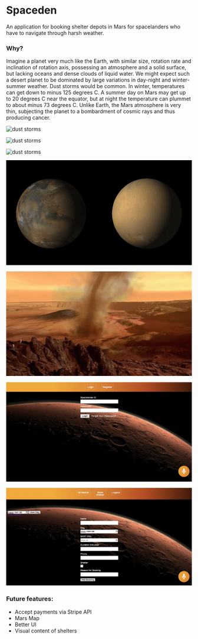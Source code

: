 # Spaceden

An application for booking shelter depots in Mars for spacelanders who have to navigate through harsh weather.

### Why?

Imagine a planet very much like the Earth, with similar size, rotation rate and inclination of rotation axis, possessing an atmosphere and a solid surface, but lacking oceans and dense clouds of liquid water. We might expect such a desert planet to be dominated by large variations in day-night and winter-summer weather. Dust storms would be common.
In winter, temperatures can get down to minus 125 degrees C. A summer day on Mars may get up to 20 degrees C near the equator, but at night the temperature can plummet to about minus 73 degrees C. Unlike Earth, the Mars atmosphere is very thin, subjecting the planet to a bombardment of cosmic rays and thus producing cancer.

![dust storms](https://upload.wikimedia.org/wikipedia/commons/1/1d/PIA22487-Mars-BeforeAfterDust-20180719.gif)

![dust storms](https://scx2.b-cdn.net/gfx/news/2019/duststormson.jpg)

![dust storms](https://scx2.b-cdn.net/gfx/news/2019/duststormson.jpg)

![dust storms](./images/6.gif)

![dust storms](./images/5.jpg)

![screenshot 1](./images/2.jpg)

![screenshot 1](./images/3.jpg)

### Future features:

- Accept payments via Stripe API
- Mars Map
- Better UI
- Visual content of shelters
